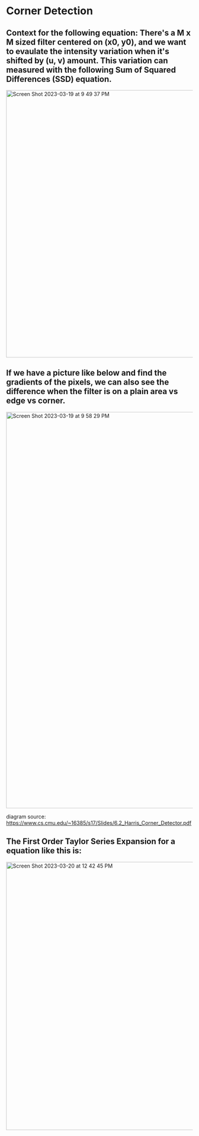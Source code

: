 # Corner Detection

## Context for the following equation: There's a M x M sized filter centered on (x0, y0), and we want to evaulate the intensity variation when it's shifted by (u, v) amount. This variation can measured with the following Sum of Squared Differences (SSD) equation.

<img width="722" alt="Screen Shot 2023-03-19 at 9 49 37 PM" src="https://user-images.githubusercontent.com/102645083/226249474-fb09a24b-df3e-4ebb-9e66-a17d0aa6b32e.png">

## If we have a picture like below and find the gradients of the pixels, we can also see the difference when the filter is on a plain area vs edge vs corner.

<img width="1070" alt="Screen Shot 2023-03-19 at 9 58 29 PM" src="https://user-images.githubusercontent.com/102645083/226250534-519fc735-5683-434c-b13f-41a403eccb33.png">

diagram source: https://www.cs.cmu.edu/~16385/s17/Slides/6.2_Harris_Corner_Detector.pdf

## The First Order Taylor Series Expansion for a equation like this is:
<img width="724" alt="Screen Shot 2023-03-20 at 12 42 45 PM" src="https://user-images.githubusercontent.com/102645083/226448651-4dfcea7e-3b8a-4bca-9e6d-3467a7717663.png">
